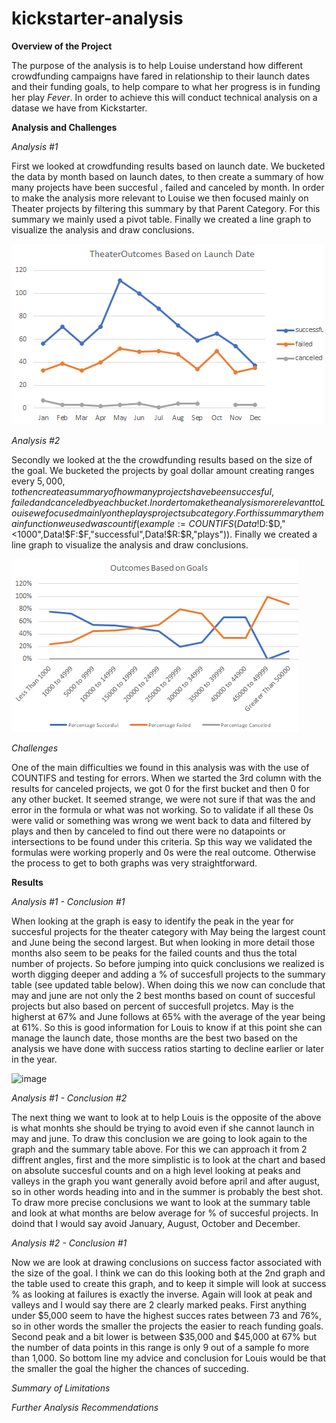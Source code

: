 # kickstarter-analysis

**Overview of the Project**

The purpose of the analysis is to help Louise understand how different crowdfunding campaigns have fared in relationship to their launch dates and their funding goals, to help compare to what her progress is in funding her play *Fever*. In order to achieve this will conduct technical analysis on a datase we have from Kickstarter.

**Analysis and Challenges**

*Analysis #1*

First we looked at crowdfunding results based on launch date. We bucketed the data by month based on launch dates, to then create a summary of how many projects have been succesful , failed and canceled by month. In order to make the analysis more relevant to Louise we then focused mainly on Theater projects by filtering this summary by that Parent Category. For this summary we mainly used a pivot table. Finally we created a line graph to visualize the analysis and draw conclusions. 

![First Graph](https://github.com/lladosvi/kickstarter-analysis/blob/main/Theater_Outcomes_vs_Launch.png)

*Analysis #2*

Secondly we looked at the the crowdfunding results based on the size of the goal. We bucketed the projects by goal dollar amount creating ranges every $5,000, to then create a summary of how many projects have been succesful , failed and canceled by each bucket. In order to make the analysis more relevant to Louise we focused mainly on the plays project subcategory. For this summary the main function we used was countif (example:=COUNTIFS(Data!$D:$D,"<1000",Data!$F:$F,"successful",Data!$R:$R,"plays")). Finally we created a line graph to visualize the analysis and draw conclusions. 

![Second Graph](https://github.com/lladosvi/kickstarter-analysis/blob/main/Outcomes_vs_Goals.png)

*Challenges*

One of the main difficulties we found in this analysis was with the use of COUNTIFS and testing for errors. When we started the 3rd column with the results for canceled projects, we got 0 for the first bucket and then 0 for any other bucket. It seemed strange, we were not sure if that was the and error in the formula or what was not working. So to validate if all these 0s were valid or something was wrong we went back to data and filtered by plays and then by canceled to find out there were no datapoints or intersections to be found under this criteria. Sp this way we validated the formulas were working properly and 0s were the real outcome. Otherwise the process to get to both graphs was very straightforward.

**Results**

*Analysis #1 - Conclusion #1*

When looking at the graph is easy to identify the peak in the year for succesful projects for the theater category with May being the largest count and June being the second largest. But when looking in more detail those months also seem to be peaks for the failed counts and thus the total number of projects. So before jumping into quick conclusions we realized is worth digging deeper and adding a % of succesfull projects to the summary table (see updated table below). When doing this we now can conclude that may and june are not only the 2 best months based on count of succesful projects but also based on percent of succesfull projetcs. May is the higherst at 67% and June follows at 65% with the average of the year being at 61%. So this is good information for Louis to know if at this point she can manage the launch date, those months are the best two based on the analysis we have done with success ratios starting to decline earlier or later in the year.

![image](https://user-images.githubusercontent.com/96096924/146431954-3a4e8ae5-cf34-4509-bcd1-f9b0452d2d64.png)

*Analysis #1 - Conclusion #2*

The next thing we want to look at to help Louis is the opposite of the above is what monhts she should be trying to avoid even if she cannot launch in may and june. To draw this conclusion we are going to look again to the graph and the summary table above. For this we can approach it from 2 diffrent angles, first and the more simplistic is to look at the chart and based on absolute succesful counts and on a high level looking at peaks and valleys in the graph you want generally avoid before april and after august, so in other words heading into and in the summer is probably the best shot. To draw more precise conclusions we want to look at the summary table and look at what months are below average for % of succesful projects. In doind that I would say avoid January, August, October and December. 

*Analysis #2 - Conclusion #1*

Now we are look at drawing conclusions on success factor associated with the size of the goal. I think we can do this looking both at the 2nd graph and the table used to create this graph, and to keep it simple will look at success % as looking at failures is exactly the inverse. Again will look at peak and valleys and I would say there are 2 clearly marked peaks. First anything under $5,000 seem to have the highest succes rates between 73 and 76%, so in other words the smaller the projects the easier to reach funding goals. Second peak and a bit lower is between $35,000 and $45,000 at 67% but the number of data points in this range is only 9 out of a sample fo more than 1,000. So bottom line my advice and conclusion for Louis would be that the smaller the goal the higher the chances of succeding. 

*Summary of Limitations*



*Further Analysis Recommendations*
